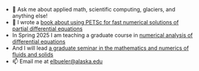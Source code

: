- 💬 Ask me about applied math, scientific computing, glaciers, and anything else!
- 📖 I wrote a [book about using PETSc for fast numerical solutions of partial differential equations](https://my.siam.org/Store/Product/viewproduct/?ProductId=32850137)
- In Spring 2025 I am teaching a graduate course in [numerical analysis of differential equations](https://bueler.github.io/nade/)
- And I will lead [a graduate seminar in the mathematics and numerics of fluids and solids](https://bueler.github.io/fluid-solid-seminar/)
- 📫 Email me at [elbueler@alaska.edu](mailto:elbueler@alaska.edu)
